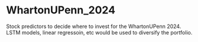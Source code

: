 # WhartonUPenn_2024
Stock predictors to decide where to invest for the WhartonUPenn 2024. LSTM models, linear regressoin, etc would be used to diversify the portfolio.
